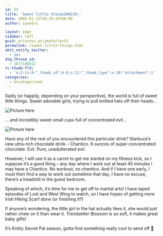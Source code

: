 ```yaml
---
id: 53
title: 'Sweet little things&#8230;'
date: 2005-01-13T18:29:29+00:00
author: synedra

layout: page
sidebar: left
guid: princess_polymath/?p=53
permalink: /sweet-little-things.html
aktt_notify_twitter:
  - yes
dsq_thread_id:
  - 1877196912
tc-thumb-fld:
  - 'a:2:{s:9:"_thumb_id";b:0;s:11:"_thumb_type";s:10:"attachment";}'
categories:
  - Uncategorized
---
```

Sadly (or happily, depending on your perspective), the world is full of sweet little things. Sweet adorable girls, trying to pull knitted hats off their heads&#8230;
  
![Picture here](http://www.perlgoddess.com/blog/images/kaily.jpg)
  
&#8230; and incredibly sweet small cups full of concentrated evil&#8230;
  
![Picture here](http://www.perlgoddess.com/blog/images/evil.jpg)
  
Have any of the rest of you encountered this particular drink? Starbuck&#8217;s new ultra-rich chocolate drink &#8211; Chantico. 6 ounces of super-concentrated chocolate. Evil. Pure, unadulterated evil.
  
However, I will use it as a carrot to get me started on my fitness kick, so I suppose it&#8217;s a good thing &#8211; any day where I work out at least 45 minutes I may have a Chantico. No workout, no chantico. And if I have one early, I must then find a way to work out sometime that day. I have no excuse, there&#8217;s a treadmill in the guest bedroom.
  
Speaking of which, it&#8217;s time for me to get off to martial arts! I have taped episodes of Lost and West Wing to watch, so I have hopes of getting more Irish Hiking Scarf done (or finishing it?)
  
If anyone&#8217;s wondering, the little girl in the hat actually likes it, she would just rather chew on it than wear it. Trendsetter Blossom is so soft, it makes great baby gifts!
  
It&#8217;s Knitty Secret Pal season, gotta find something really cool to send off 🙂